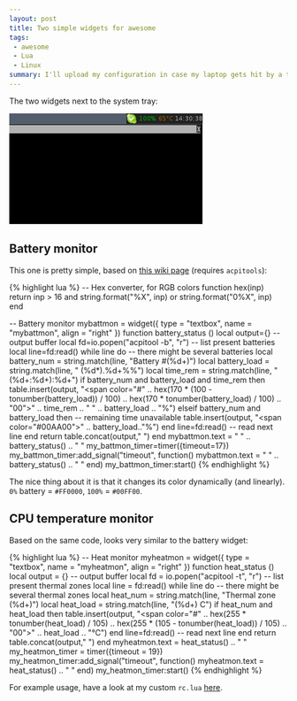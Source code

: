 ```yaml
---
layout: post
title: Two simple widgets for awesome
tags:
 - awesome
 - Lua
 - Linux
summary: I'll upload my configuration in case my laptop gets hit by a truck.
---
```


The two widgets next to the system tray:

<div class="img center">
  <a href="/media/images/random/awesome-widgets.png">
    <img src="/media/images/random/awesome-widgets.png"/>
  </a>
</div>

Battery monitor
---------------

This one is pretty simple, based on [this wiki
page](http://awesome.naquadah.org/wiki/Acpitools-based_battery_widget)
(requires ``acpitools``):

{% highlight lua %}
-- Hex converter, for RGB colors
function hex(inp)
    return inp > 16 and string.format("%X", inp) or string.format("0%X", inp)
end

-- Battery monitor
mybattmon = widget({ type = "textbox", name = "mybattmon", align = "right" })
function battery_status ()
    local output={} -- output buffer
    local fd=io.popen("acpitool -b", "r") -- list present batteries
    local line=fd:read()
    while line do -- there might be several batteries
        local battery_num = string.match(line, "Battery \#(%d+)")
        local battery_load = string.match(line, " (%d*)\.%d+%%")
        local time_rem = string.match(line, "(%d+\:%d+)\:%d+")
        if battery_num and battery_load and time_rem then
            table.insert(output, "<span color=\"#"
                .. hex(170 * (100 - tonumber(battery_load)) / 100)
                .. hex(170 * tonumber(battery_load) / 100)
                .. "00\">" .. time_rem .. " " .. battery_load .. "%</span>")
        elseif battery_num and battery_load then -- remaining time unavailable
            table.insert(output, "<span color=\"#00AA00\">" .. battery_load.."%</span>")
        end
        line=fd:read() -- read next line
    end
    return table.concat(output," ")
end
mybattmon.text = " " .. battery_status() .. " "
my_battmon_timer=timer({timeout=17})
my_battmon_timer:add_signal("timeout", function()
    mybattmon.text = " " .. battery_status() .. " "
end)
my_battmon_timer:start()
{% endhighlight %}

The nice thing about it is that it changes its color dynamically (and
linearly). ``0%`` battery = ``#FF0000``, ``100%`` = ``#00FF00``.


CPU temperature monitor
-----------------------

Based on the same code, looks very similar to the battery widget:

{% highlight lua %}
-- Heat monitor
myheatmon = widget({ type = "textbox", name = "myheatmon", align = "right" })
function heat_status ()
    local output = {} -- output buffer
    local fd = io.popen("acpitool -t", "r") -- list present thermal zones
    local line = fd:read()
    while line do -- there might be several thermal zones
        local heat_num = string.match(line, "Thermal zone (%d+)")
        local heat_load = string.match(line, "(%d+) C")
        if heat_num and heat_load then
            table.insert(output, "<span color=\"#"
                .. hex(255 * tonumber(heat_load) / 105)
                .. hex(255 * (105 - tonumber(heat_load)) / 105)
                .. "00\">" .. heat_load .. "&#8451;</span>")
        end
        line=fd:read() -- read next line
    end
    return table.concat(output," ")
end
myheatmon.text = heat_status() .. " "
my_heatmon_timer = timer({timeout = 19})
my_heatmon_timer:add_signal("timeout", function()
    myheatmon.text = heat_status() .. " "
end)
my_heatmon_timer:start()
{% endhighlight %}

For example usage, have a look at my custom ``rc.lua``
[here](/downloads/lua/rc.lua).
